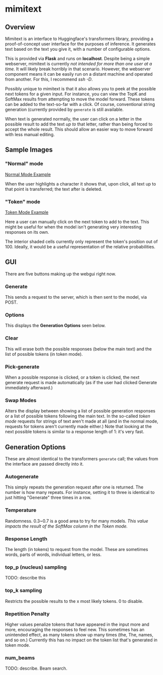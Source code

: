 # mimitext

## Overview

Mimitext is an interface to Huggingface's transformers library, providing a proof-of-concept user interface for the purposes of inference. It generates text based on the text you give it, with a number of configurable options.

This is provided via **Flask** and runs on **localhost**. Despite being a simple webserver, mimitext is currently *not intended for more than one user at a time.* It will likely break horribly in that scenario. However, the webserver component means it can be easily run on a distant machine and operated from another. For this, I recommend *ssh -D*.

Possibly unique to mimitext is that it also allows you to peek at the possible next tokens for a given input. For instance, you can view the TopK and SoftMax results from attempting to move the model forward. These tokens can be added to the text-so-far with a click. Of course, conventional string generation (currently provided by `generate` is still available.

When text is generated normally, the user can click on a letter in the possible result to add the text *up to* that letter, rather than being forced to accept the whole result. This should allow an easier way to move forward with less manual editing.

## Sample Images

### "Normal" mode
[Normal Mode Example](demo/demo01.png)

When the user highlights a character it shows that, upon click, all text up to that point is transferred; the text after is deleted.

### "Token" mode
[Token Mode Example](demo/demo02.png)

Here a user can manually click on the next token to add to the text. This might be useful for when the model isn't generating very interesting responses on its own.

The interior shaded cells currently only represent the token's position out of 100. Ideally, it would be a useful representation of the relative probabilities.

## GUI
There are five buttons making up the webgui right now.

### Generate
This sends a request to the server, which is then sent to the model, via POST.

### Options
This displays the **Generation Options** seen below.

### Clear
This will erase both the possible responses (below the main text) and the list of possible tokens (in token mode).

### Pick-generate
When a possible response is clicked, or a token is clicked, the next generate request is made automatically (as if the user had clicked Generate immediately afterward.)

### Swap Modes
Alters the display between showing a list of possible generation responses or a list of possible tokens following the main text. In the so-called *token mode* requests for strings of text aren't made at all (and in the normal mode, requests for tokens aren't currently made either.) Note that looking at the next possible tokens is similar to a response length of 1: it's very fast.

## Generation Options
These are almost identical to the transformers `generate` call; the values from the interface are passed directly into it.

### Autogenerate
This simply repeats the generation request after one is returned. The number is how many repeats. For instance, setting it to three is identical to just hitting "Generate" three times in a row.

### Temperature
Randomness. 0.3~0.7 is a good area to try for many models. *This value impacts the result of the SoftMax column in the Token mode.*

### Response Length
The length (in tokens) to request from the model. These are sometimes words, parts of words, individual letters, or less.

### top_p (nucleus) sampling
TODO: describe this

### top_k sampling
Restricts the possible results to the x most likely tokens. 0 to disable.

### Repetition Penalty
Higher values penalize tokens that have appeared in the input more and more, encouraging the responses to feel new. This sometimes has an unintended effect, as many tokens show up many times (the, The, names, and so on.)
Currently this has no impact on the token list that's generated in token mode.

### num_beams
TODO: describe. Beam search.
